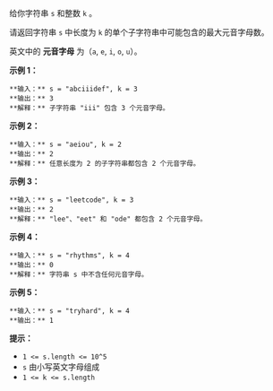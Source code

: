 给你字符串 `s` 和整数 `k` 。

请返回字符串 `s` 中长度为 `k` 的单个子字符串中可能包含的最大元音字母数。

英文中的 **元音字母** 为（`a`, `e`, `i`, `o`, `u`）。



**示例 1：**

    
    
    **输入：** s = "abciiidef", k = 3
    **输出：** 3
    **解释：** 子字符串 "iii" 包含 3 个元音字母。
    

**示例 2：**

    
    
    **输入：** s = "aeiou", k = 2
    **输出：** 2
    **解释：** 任意长度为 2 的子字符串都包含 2 个元音字母。
    

**示例 3：**

    
    
    **输入：** s = "leetcode", k = 3
    **输出：** 2
    **解释：** "lee"、"eet" 和 "ode" 都包含 2 个元音字母。
    

**示例 4：**

    
    
    **输入：** s = "rhythms", k = 4
    **输出：** 0
    **解释：** 字符串 s 中不含任何元音字母。
    

**示例 5：**

    
    
    **输入：** s = "tryhard", k = 4
    **输出：** 1
    



**提示：**

  * `1 <= s.length <= 10^5`
  * `s` 由小写英文字母组成
  * `1 <= k <= s.length`

